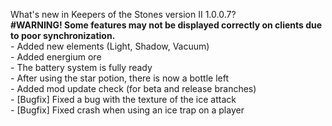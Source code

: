 What's new in Keepers of the Stones version II 1.0.0.7?<br />
**#WARNING! Some features may not be displayed correctly on clients due to poor synchronization.**
<br />- Added new elements (Light, Shadow, Vacuum)
<br />- Added energium ore
<br />- The battery system is fully ready
<br />- After using the star potion, there is now a bottle left
<br />- Added mod update check (for beta and release branches)
<br />- [Bugfix] Fixed a bug with the texture of the ice attack
<br />- [Bugfix] Fixed crash when using an ice trap on a player